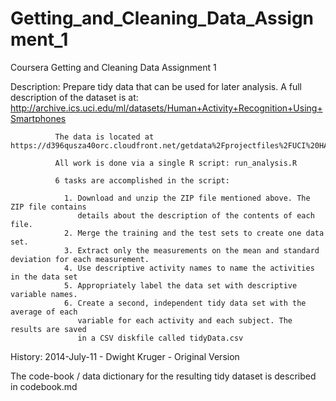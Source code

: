 Getting_and_Cleaning_Data_Assignment_1
======================================
Coursera Getting and Cleaning Data Assignment 1

 Description: Prepare tidy data that can be used for later analysis. A full description of the
              dataset is at: http://archive.ics.uci.edu/ml/datasets/Human+Activity+Recognition+Using+Smartphones

              The data is located at https://d396qusza40orc.cloudfront.net/getdata%2Fprojectfiles%2FUCI%20HAR%20Dataset.zip

			  All work is done via a single R script: run_analysis.R
			  
              6 tasks are accomplished in the script:
 
			    1. Download and unzip the ZIP file mentioned above. The ZIP file contains
				   details about the description of the contents of each file.
                2. Merge the training and the test sets to create one data set.
                3. Extract only the measurements on the mean and standard deviation for each measurement. 
                4. Use descriptive activity names to name the activities in the data set
                5. Appropriately label the data set with descriptive variable names. 
                6. Create a second, independent tidy data set with the average of each 
				   variable for each activity and each subject. The results are saved
				   in a CSV diskfile called tidyData.csv


 History:     2014-July-11 - Dwight Kruger - Original Version
 
 The code-book / data dictionary for the resulting tidy dataset is described in 
 codebook.md